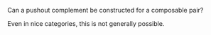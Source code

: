 Can a pushout complement be constructed for a composable pair?

Even in nice categories, this is not generally possible.
